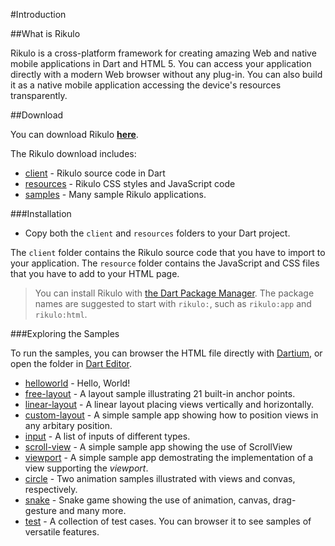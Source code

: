 #Introduction

##What is Rikulo

Rikulo is a cross-platform framework for creating amazing Web and native mobile applications
in Dart and HTML 5. You can access your application directly with a modern Web browser without
any plug-in. You can also build it as a native mobile application accessing the device's resources
transparently.

##Download

You can download Rikulo **[here](https://github.com/rikulo/rikulo/downloads)**.

The Rikulo download includes:

* [client](source:) - Rikulo source code in Dart
* [resources](source:) - Rikulo CSS styles and JavaScript code
* [samples](source:) - Many sample Rikulo applications.

###Installation

* Copy both the `client` and `resources` folders to your Dart project.

The `client` folder contains the Rikulo source code that you have to import to your application.  The `resource` folder contains the JavaScript and CSS files that you have to add to your HTML page.

> You can install Rikulo with [the Dart Package Manager](http://www.dartlang.org/docs/pub-package-manager/). The package names are suggested to start with `rikulo:`, such as  `rikulo:app` and `rikulo:html`.

###Exploring the Samples

To run the samples, you can browser the HTML file directly with [Dartium](http://www.dartlang.org/dartium/), or open the folder in [Dart Editor](http://www.dartlang.org/docs/editor/).

* [helloworld](source:samples/helloworld) - Hello, World!
* [free-layout](source:samples/free-layout) - A layout sample illustrating 21 built-in anchor points.
* [linear-layout](source:samples/linear-layout) -
A linear layout placing views vertically and horizontally.
* [custom-layout](source:samples/custom-layout) -
A simple sample app showing how to position views in any arbitary position.
* [input](source:samples/input) -
A list of inputs of different types.
* [scroll-view](source:samples/scroll-view) -
A simple sample app showing the use of ScrollView
* [viewport](source:samples/viewport) -
A simple sample app demostrating the implementation of a view supporting the *viewport*.
* [circle](source:samples/circle) -
Two animation samples illustrated with views and convas, respectively.
* [snake](source:samples/snake) -
Snake game showing the use of animation, canvas, drag-gesture and many more.
* [test](source:samples/test) -
A collection of test cases. You can browser it to see samples of versatile features.
